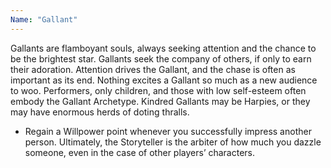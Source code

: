 ```yaml
---
Name: "Gallant"
---
```


Gallants are flamboyant souls, always seeking attention and the chance to be the brightest star. Gallants seek the company of others, if only to earn their adoration. Attention drives the Gallant, and the chase is often as important as its end. Nothing excites a Gallant so much as a new audience to woo. Performers, only children, and those with low self-esteem often embody the Gallant Archetype. Kindred Gallants may be Harpies, or they may have enormous herds of doting thralls.
 - Regain a Willpower point whenever you successfully impress another person. Ultimately, the Storyteller is the arbiter of how much you dazzle someone, even in the case of other players’ characters.